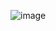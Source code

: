 ![image](https://user-images.githubusercontent.com/80884270/183276495-45c2b7e7-0bfb-40be-b6cf-82d29e90b9ba.png)
